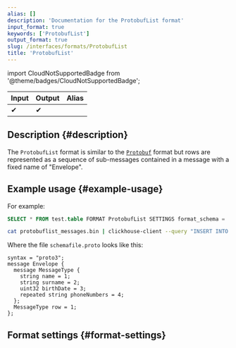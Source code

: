 ```yaml
---
alias: []
description: 'Documentation for the ProtobufList format'
input_format: true
keywords: ['ProtobufList']
output_format: true
slug: /interfaces/formats/ProtobufList
title: 'ProtobufList'
---
```


import CloudNotSupportedBadge from '@theme/badges/CloudNotSupportedBadge';

<CloudNotSupportedBadge/>

| Input | Output | Alias |
|-------|--------|-------|
| ✔     | ✔      |       |

## Description {#description}

The `ProtobufList` format is similar to the [`Protobuf`](./Protobuf.md) format but rows are represented as a sequence of sub-messages contained in a message with a fixed name of "Envelope".

## Example usage {#example-usage}

For example:

```sql
SELECT * FROM test.table FORMAT ProtobufList SETTINGS format_schema = 'schemafile:MessageType'
```

```bash
cat protobuflist_messages.bin | clickhouse-client --query "INSERT INTO test.table FORMAT ProtobufList SETTINGS format_schema='schemafile:MessageType'"
```

Where the file `schemafile.proto` looks like this:

```capnp title="schemafile.proto"
syntax = "proto3";
message Envelope {
  message MessageType {
    string name = 1;
    string surname = 2;
    uint32 birthDate = 3;
    repeated string phoneNumbers = 4;
  };
  MessageType row = 1;
};
```

## Format settings {#format-settings}
